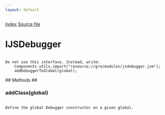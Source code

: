 ```yaml
---
layout: default
---
```

<div id='links'><a href="../index.html">Index</a>
<a href="http://dxr.mozilla.org/mozilla-central/source/js/ductwork/debugger/IJSDebugger.idl">Source file</a>
</div>

# IJSDebugger #
<code>  
Do not use this interface. Instead, write:  
    Components.utils.import("resource://gre/modules/jsdebugger.jsm");  
    addDebuggerToGlobal(global);  
  
</code>
## Methods ##

### addClass(global) ###
<code>  
Define the global Debugger constructor on a given global.  
  
</code>